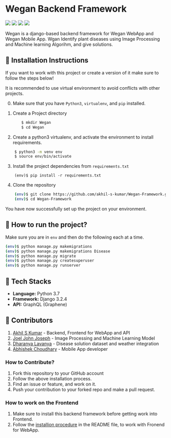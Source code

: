 # Wegan Backend Framework 

<p text-align="left">
    <a href="https://github.com/akhil-s-kumar/Wegan-Framework/issues" alt="Issues">
        <img src="https://img.shields.io/github/issues/akhil-s-kumar/Wegan-Framework" /></a>
    <a href="https://github.com/akhil-s-kumar/Wegan-Framework/pulls" alt="Pull Requests">
        <img src="https://img.shields.io/github/issues-pr/akhil-s-kumar/Wegan-Framework" /></a>
    <a href="https://github.com/akhil-s-kumar/Wegan-Framework/network/members" alt="Forks">
        <img src="https://img.shields.io/github/forks/akhil-s-kumar/Wegan-Framework" /></a>
    <a href="https://github.com/akhil-s-kumar/Wegan-Framework/stargazers" alt="Stars">
        <img src="https://img.shields.io/github/stars/akhil-s-kumar/Wegan-Framework" /></a>
</p>

Wegan is a django-based backend framework for Wegan WebApp and Wegan Mobile App. Wgan Identify plant diseases using Image Processing and Machine learning Algorihm, and give solutions.

## :minidisc: Installation Instructions

If you want to work with this project or create a version of it make sure to follow the steps below!

It is recommended to use virtual environment to avoid conflicts with other projects.

0. Make sure that you have `Python3`, `virtualenv`, and `pip` installed.

1. Create a Project directory

 ```bash
        $ mkdir Wegan
        $ cd Wegan
```

2. Create a python3 virtualenv, and activate the environment to install requirements.

```bash
    $ python3 -m venv env
    $ source env/bin/activate
``` 

3. Install the project dependencies from `requirements.txt`

```
    (env)$ pip install -r requirements.txt
```

4. Clone the repository
   
```bash
    (env)$ git clone https://github.com/akhil-s-kumar/Wegan-Framework.git
    (env)$ cd Wegan-Framework
```

You have now successfully set up the project on your environment.

## :rocket: How to run  the project?

Make sure you are in `env` and then do the following each at a time.

```bash
(env)$ python manage.py makemigrations
(env)$ python manage.py makemigrations Disease
(env)$ python manage.py migrate
(env)$ python manage.py createsuperuser
(env)$ python manage.py runserver
```

## :wrench: Tech Stacks

* **Language:**  Python 3.7
* **Framework:** Django 3.2.4
* **API:** GraphQL (Graphene)

## :gem: Contributors

1. [Akhil S Kumar](https://github.com/akhil-s-kumar) - Backend, Frontend for WebApp and API
2. [Joel John Joseph](https://github.com/JoelJJoseph) - Image Processing and Machine Learning Model
3. [Dharanya Lavanya](https://github.com/dharanyav) - Disease solution dataset and weather integration
3. [Abhishek Choudhary](https://github.com/shreemaan-abhishek) - Mobile App developer

### How to Contribute?
1. Fork this repository to your GitHub account
2. Follow the above installation process.
3. Find an issue or feature, and work on it.
4. Push your contribution to your forked repo and make a pull request.

### How to work on the Frontend

1. Make sure to install this backend framework before getting work into Frontend.
2. Follow the [installion procedure](https://github.com/akhil-s-kumar/Wegan-WebApp) in the README file, to work with Fronend for WebApp.